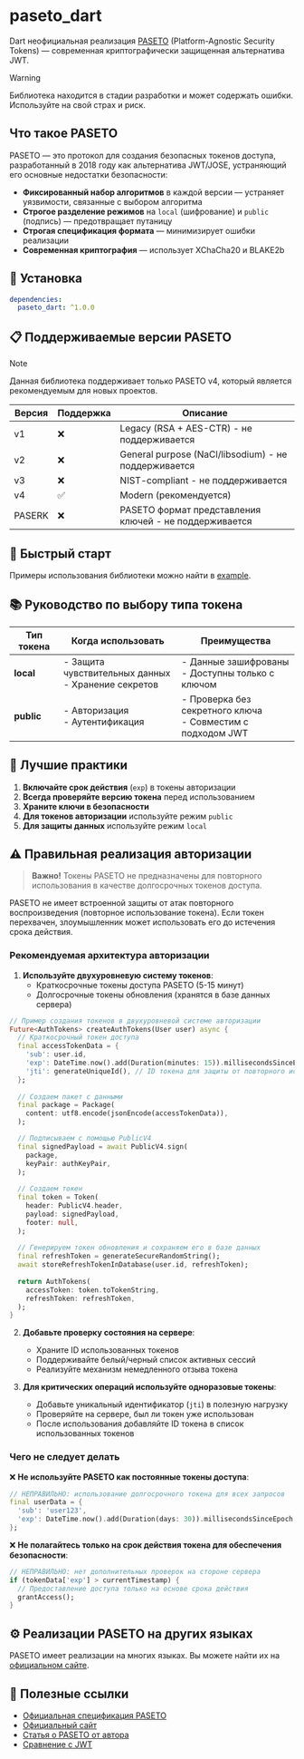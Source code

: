 # paseto_dart

Dart неофициальная реализация [PASETO](https://paseto.io) (Platform-Agnostic Security Tokens) — современная криптографически защищенная альтернатива JWT.

> [!WARNING]
> Библиотека находится в стадии разработки и может содержать ошибки. Используйте на свой страх и риск.

## Что такое PASETO

PASETO — это протокол для создания безопасных токенов доступа, разработанный в 2018 году как альтернатива JWT/JOSE, устраняющий его основные недостатки безопасности:

- **Фиксированный набор алгоритмов** в каждой версии — устраняет уязвимости, связанные с выбором алгоритма
- **Строгое разделение режимов** на `local` (шифрование) и `public` (подпись) — предотвращает путаницу
- **Строгая спецификация формата** — минимизирует ошибки реализации
- **Современная криптография** — использует XChaCha20 и BLAKE2b

## 🚀 Установка

```yaml
dependencies:
  paseto_dart: ^1.0.0
```

## 📋 Поддерживаемые версии PASETO

> [!NOTE]
> Данная библиотека поддерживает только PASETO v4, который является рекомендуемым для новых проектов.

| Версия  | Поддержка | Описание |
|---------|-----------|----------|
| v1      | ❌        | Legacy (RSA + AES-CTR) - не поддерживается |
| v2      | ❌        | General purpose (NaCl/libsodium) - не поддерживается |
| v3      | ❌        | NIST-compliant - не поддерживается |
| v4      | ✅        | Modern (рекомендуется) |
| PASERK  | ❌        | PASETO формат представления ключей - не поддерживается |

## 🔐 Быстрый старт

Примеры использования библиотеки можно найти в [example](example).

## 📚 Руководство по выбору типа токена

| Тип токена | Когда использовать | Преимущества |
|------------|-------------------|--------------|
| **local**  | - Защита чувствительных данных<br> - Хранение секретов | - Данные зашифрованы<br> - Доступны только с ключом |
| **public** | - Авторизация<br> - Аутентификация | - Проверка без секретного ключа<br> - Совместим с подходом JWT |

## 🔑 Лучшие практики

1. **Включайте срок действия** (`exp`) в токены авторизации
2. **Всегда проверяйте версию токена** перед использованием
3. **Храните ключи в безопасности**
4. **Для токенов авторизации** используйте режим `public`
5. **Для защиты данных** используйте режим `local`

## ⚠️ Правильная реализация авторизации

> **Важно!** Токены PASETO не предназначены для повторного использования в качестве долгосрочных токенов доступа.

PASETO не имеет встроенной защиты от атак повторного воспроизведения (повторное использование токена). Если токен перехвачен, злоумышленник может использовать его до истечения срока действия.

### Рекомендуемая архитектура авторизации

1. **Используйте двухуровневую систему токенов**:
   - Краткосрочные токены доступа PASETO (5-15 минут)
   - Долгосрочные токены обновления (хранятся в базе данных сервера)

```dart
// Пример создания токенов в двухуровневой системе авторизации
Future<AuthTokens> createAuthTokens(User user) async {
  // Краткосрочный токен доступа
  final accessTokenData = {
    'sub': user.id,
    'exp': DateTime.now().add(Duration(minutes: 15)).millisecondsSinceEpoch ~/ 1000,
    'jti': generateUniqueId(), // ID токена для защиты от повторного использования
  };
  
  // Создаем пакет с данными
  final package = Package(
    content: utf8.encode(jsonEncode(accessTokenData)),
  );

  // Подписываем с помощью PublicV4
  final signedPayload = await PublicV4.sign(
    package,
    keyPair: authKeyPair,
  );
  
  // Создаем токен
  final token = Token(
    header: PublicV4.header,
    payload: signedPayload,
    footer: null,
  );
  
  // Генерируем токен обновления и сохраняем его в базе данных
  final refreshToken = generateSecureRandomString();
  await storeRefreshTokenInDatabase(user.id, refreshToken);
  
  return AuthTokens(
    accessToken: token.toTokenString,
    refreshToken: refreshToken,
  );
}
```

2. **Добавьте проверку состояния на сервере**:
   - Храните ID использованных токенов
   - Поддерживайте белый/черный список активных сессий
   - Реализуйте механизм немедленного отзыва токена

3. **Для критических операций используйте одноразовые токены**:
   - Добавьте уникальный идентификатор (`jti`) в полезную нагрузку
   - Проверяйте на сервере, был ли токен уже использован
   - После использования добавляйте ID токена в список использованных токенов

### Чего не следует делать

❌ **Не используйте PASETO как постоянные токены доступа**:
```dart
// НЕПРАВИЛЬНО: использование долгосрочного токена для всех запросов
final userData = {
  'sub': 'user123',
  'exp': DateTime.now().add(Duration(days: 30)).millisecondsSinceEpoch ~/ 1000
};
```

❌ **Не полагайтесь только на срок действия токена для обеспечения безопасности**:
```dart
// НЕПРАВИЛЬНО: нет дополнительных проверок на стороне сервера
if (tokenData['exp'] > currentTimestamp) {
  // Предоставление доступа только на основе срока действия
  grantAccess();
}
```

## ⚙️ Реализации PASETO на других языках

PASETO имеет реализации на многих языках. Вы можете найти их на [официальном сайте](https://paseto.io/implementations/).

## 📖 Полезные ссылки

- [Официальная спецификация PASETO](https://github.com/paseto-standard/paseto-spec)
- [Официальный сайт](https://paseto.io/)
- [Статья о PASETO от автора](https://paragonie.com/blog/2018/03/paseto-platform-agnostic-security-tokens-is-secure-alternative-jose-standards-jwt-etc)
- [Сравнение с JWT](https://developer.okta.com/blog/2019/10/17/a-thorough-introduction-to-paseto)
